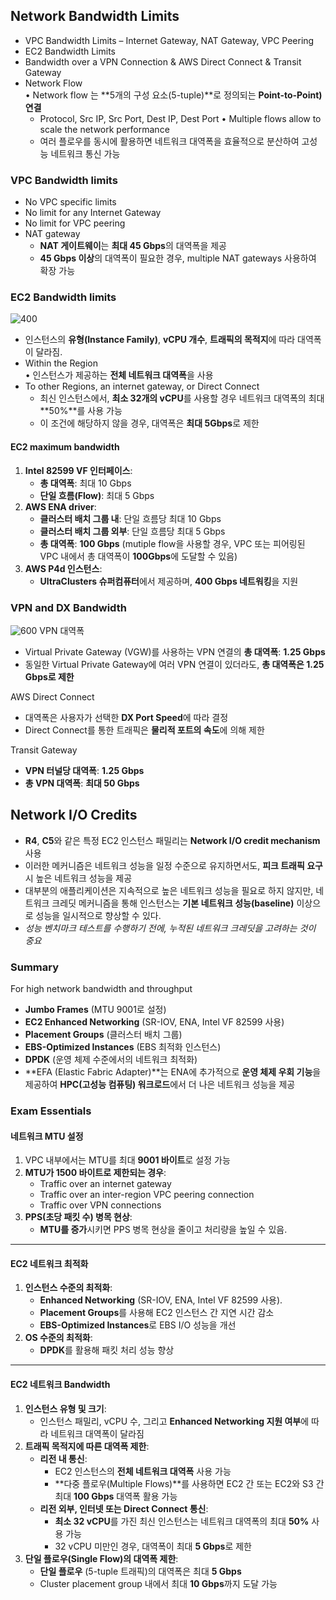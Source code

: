 
## Network Bandwidth Limits

- VPC Bandwidth Limits – Internet Gateway, NAT Gateway, VPC Peering
- EC2 Bandwidth Limits
- Bandwidth over a VPN Connection & AWS Direct Connect & Transit Gateway
- Network Flow  
    • Network flow 는 **5개의 구성 요소(5-tuple)**로 정의되는 **Point-to-Point) 연결**
    - Protocol, Src IP, Src Port, Dest IP, Dest Port
    • Multiple flows allow to scale the network performance
    - 여러 플로우를 동시에 활용하면 네트워크 대역폭을 효율적으로 분산하여 고성능 네트워크 통신 가능

### VPC Bandwidth limits
- No VPC specific limits
- No limit for any Internet Gateway
- No limit for VPC peering
- NAT gateway
	- **NAT 게이트웨이**는 **최대 45 Gbps**의 대역폭을 제공
	- **45 Gbps 이상**의 대역폭이 필요한 경우, multiple NAT gateways 사용하여 확장 가능

### EC2 Bandwidth limits
![400](Pasted%20image%2020241222225912.png)
- 인스턴스의 **유형(Instance Family)**, **vCPU 개수**, **트래픽의 목적지**에 따라 대역폭이 달라짐.
- Within the Region  
    • 인스턴스가 제공하는 **전체 네트워크 대역폭**을 사용
- To other Regions, an internet gateway, or Direct Connect
    - 최신 인스턴스에서, **최소 32개의 vCPU**를 사용할 경우 네트워크 대역폭의 최대 **50%**를 사용 가능
    - 이 조건에 해당하지 않을 경우, 대역폭은 **최대 5Gbps**로 제한
#### EC2 maximum bandwidth
1. **Intel 82599 VF 인터페이스**:
    - **총 대역폭**: 최대 10 Gbps
    - **단일 흐름(Flow)**: 최대 5 Gbps
2. **AWS ENA driver**:
    - **클러스터 배치 그룹 내**: 단일 흐름당 최대 10 Gbps
    - **클러스터 배치 그룹 외부**: 단일 흐름당 최대 5 Gbps
    - **총 대역폭**: **100 Gbps** (mutiple flow을 사용할 경우, VPC 또는 피어링된 VPC 내에서 총 대역폭이 **100Gbps**에 도달할 수 있음)
3. **AWS P4d 인스턴스**:
    - **UltraClusters 슈퍼컴퓨터**에서 제공하며, **400 Gbps 네트워킹**을 지원

### VPN and DX Bandwidth

![600](Pasted%20image%2020241222230233.png)
VPN 대역폭
- Virtual Private Gateway (VGW)를 사용하는 VPN 연결의 **총 대역폭**: **1.25 Gbps**
- 동일한 Virtual Private Gateway에 여러 VPN 연결이 있더라도, **총 대역폭은 1.25 Gbps로 제한**

AWS Direct Connect
- 대역폭은 사용자가 선택한 **DX Port Speed**에 따라 결정
- Direct Connect를 통한 트래픽은 **물리적 포트의 속도**에 의해 제한

Transit Gateway
- **VPN 터널당 대역폭**: **1.25 Gbps**
- **총 VPN 대역폭**: **최대 50 Gbps**

## Network I/O Credits

- **R4**, **C5**와 같은 특정 EC2 인스턴스 패밀리는 **Network I/O credit mechanism** 사용
- 이러한 메커니즘은 네트워크 성능을 일정 수준으로 유지하면서도, **피크 트래픽 요구** 시 높은 네트워크 성능을 제공
- 대부분의 애플리케이션은 지속적으로 높은 네트워크 성능을 필요로 하지 않지만, 네트워크 크레딧 메커니즘을 통해 인스턴스는 **기본 네트워크 성능(baseline)** 이상으로 성능을 일시적으로 향상할 수 있다.
- *성능 벤치마크 테스트를 수행하기 전에, 누적된 네트워크 크레딧을 고려하는 것이 중요*

### Summary
For high network bandwidth and throughput
- **Jumbo Frames** (MTU 9001로 설정)
- **EC2 Enhanced Networking** (SR-IOV, ENA, Intel VF 82599 사용)
- **Placement Groups** (클러스터 배치 그룹)
- **EBS-Optimized Instances** (EBS 최적화 인스턴스)
- **DPDK** (운영 체제 수준에서의 네트워크 최적화)
- **EFA (Elastic Fabric Adapter)**는 ENA에 추가적으로 **운영 체제 우회 기능**을 제공하여 **HPC(고성능 컴퓨팅) 워크로드**에서 더 나은 네트워크 성능을 제공

### Exam Essentials
#### 네트워크 MTU 설정

1. VPC 내부에서는 MTU를 최대 **9001 바이트**로 설정 가능
2. **MTU가 1500 바이트로 제한되는 경우**:
    - Traffic over an internet gateway
    - Traffic over an inter-region VPC peering connection 
    - Traffic over VPN connections
3. **PPS(초당 패킷 수) 병목 현상**:
    - **MTU를 증가**시키면 PPS 병목 현상을 줄이고 처리량을 높일 수 있음.

---
#### EC2 네트워크 최적화

1. **인스턴스 수준의 최적화**:
    - **Enhanced Networking** (SR-IOV, ENA, Intel VF 82599 사용).
    - **Placement Groups**를 사용해 EC2 인스턴스 간 지연 시간 감소
    - **EBS-Optimized Instances**로 EBS I/O 성능을 개선
2. **OS 수준의 최적화**:
    - **DPDK**를 활용해 패킷 처리 성능 향상

---

#### EC2 네트워크 Bandwidth

1. **인스턴스 유형 및 크기**:
    - 인스턴스 패밀리, vCPU 수, 그리고 **Enhanced Networking 지원 여부**에 따라 네트워크 대역폭이 달라짐
2. **트래픽 목적지에 따른 대역폭 제한**:
    - **리전 내 통신**:
        - EC2 인스턴스의 **전체 네트워크 대역폭** 사용 가능
        - **다중 플로우(Multiple Flows)**를 사용하면 EC2 간 또는 EC2와 S3 간 최대 **100 Gbps** 대역폭 활용 가능
    - **리전 외부, 인터넷 또는 Direct Connect 통신**:
        - **최소 32 vCPU**를 가진 최신 인스턴스는 네트워크 대역폭의 최대 **50%** 사용 가능
        - 32 vCPU 미만인 경우, 대역폭이 최대 **5 Gbps**로 제한
3. **단일 플로우(Single Flow)의 대역폭 제한**:
    - **단일 플로우** (5-tuple 트래픽)의 대역폭은 최대 **5 Gbps**
    - Cluster placement group 내에서 최대 **10 Gbps**까지 도달 가능

